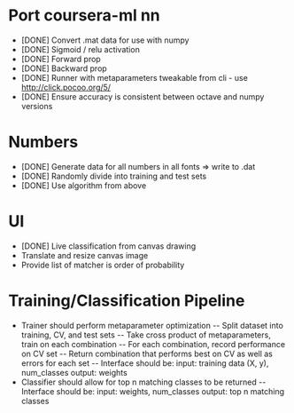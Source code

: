 # Port coursera-ml nn
- [DONE] Convert .mat data for use with numpy
- [DONE] Sigmoid / relu activation
- [DONE] Forward prop
- [DONE] Backward prop
- [DONE] Runner with metaparameters tweakable from cli - use http://click.pocoo.org/5/
- [DONE] Ensure accuracy is consistent between octave and numpy versions

# Numbers
- [DONE] Generate data for all numbers in all fonts => write to .dat
- [DONE] Randomly divide into training and test sets
- [DONE] Use algorithm from above

# UI
- [DONE] Live classification from canvas drawing
- Translate and resize canvas image
- Provide list of matcher is order of probability

# Training/Classification Pipeline
- Trainer should perform metaparameter optimization
    -- Split dataset into training, CV, and test sets
    -- Take cross product of metaparameters, train on each combination
    -- For each combination, record performance on CV set
    -- Return combination that performs best on CV as well as errors
       for each set
    -- Interface should be:
        input: training data (X, y), num_classes
        output: weights
- Classifier should allow for top n matching classes to be returned
    -- Interface should be:
        input: weights, num_classes
        output: top n matching classes


